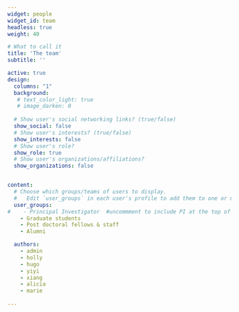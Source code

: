 ```yaml
---
widget: people
widget_id: team
headless: true
weight: 40

# What to call it
title: 'The team'
subtitle: ''

active: true
design:
  columns: "1"
  background:
   # text_color_light: true
   # image_darken: 0
    
  # Show user's social networking links? (true/false)
  show_social: false
  # Show user's interests? (true/false)
  show_interests: false
  # Show user's role?
  show_role: true
  # Show user's organizations/affiliations?
  show_organizations: false


content:
  # Choose which groups/teams of users to display.
  #   Edit `user_groups` in each user's profile to add them to one or more of these groups.
  user_groups:
#    - Principal Investigator  #uncommment to include PI at the top of people
    - Graduate students
    - Post doctoral fellows & staff
    - Alumni

  authors:
    - admin
    - holly
    - hugo
    - yiyi
    - xiang
    - alicia
    - marie
  
---
```

